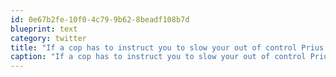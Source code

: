 ```yaml
---
id: 0e67b2fe-10f0-4c79-9b62-8beadf108b7d
blueprint: text
category: twitter
title: "If a cop has to instruct you to slow your out of control Prius by PRESSING THE BRAKE PEDAL, you're an idiot: http://bit.ly/c6P0M4"
caption: "If a cop has to instruct you to slow your out of control Prius by PRESSING THE BRAKE PEDAL, you're an idiot: http://bit.ly/c6P0M4"
---
```

